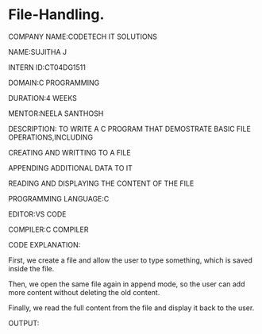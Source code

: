 # File-Handling.
COMPANY NAME:CODETECH IT SOLUTIONS

NAME:SUJITHA J

INTERN ID:CT04DG1511

DOMAIN:C PROGRAMMING

DURATION:4 WEEKS

MENTOR:NEELA SANTHOSH

DESCRIPTION: TO WRITE A C PROGRAM THAT DEMOSTRATE BASIC FILE OPERATIONS,INCLUDING

CREATING AND WRITTING TO A FILE

APPENDING ADDITIONAL DATA TO IT

READING AND DISPLAYING THE CONTENT OF THE FILE

PROGRAMMING LANGUAGE:C

EDITOR:VS CODE

COMPILER:C COMPILER

CODE EXPLANATION:

First, we create a file and allow the user to type something, which is saved inside the file.

Then, we open the same file again in append mode, so the user can add more content without deleting the old content.

Finally, we read the full content from the file and display it back to the user.

OUTPUT:


